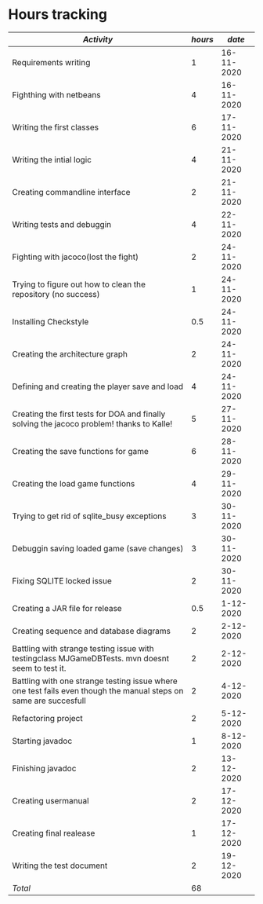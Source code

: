 # Hours tracking


*Activity* | *hours*| *date*
---------|------|-----------
Requirements writing| 1 |16-11-2020
Fighthing with netbeans | 4|16-11-2020
Writing the first classes| 6|17-11-2020
Writing the intial logic |4|21-11-2020
Creating commandline interface |2| 21-11-2020
Writing tests and debuggin|4|22-11-2020
Fighting with jacoco(lost the fight)|2|24-11-2020
Trying to figure out how to clean the repository (no success)|1|24-11-2020
Installing Checkstyle |0.5|24-11-2020
Creating the architecture graph|2|24-11-2020
Defining and creating the player save and load|4|24-11-2020
Creating the first tests for DOA and finally solving the jacoco problem! thanks to Kalle!|5|27-11-2020
Creating the save functions for game|6|28-11-2020
Creating the load game functions|4|29-11-2020
Trying to get rid of sqlite_busy exceptions|3|30-11-2020
Debuggin saving loaded game (save changes) |3|30-11-2020
Fixing SQLITE locked issue |2|30-11-2020
Creating a JAR file for release|0.5|1-12-2020
Creating sequence and database diagrams |2|2-12-2020
Battling with strange testing issue with testingclass MJGameDBTests. mvn doesnt seem to test it.|2|2-12-2020
Battling with one strange testing issue where one test fails even though the manual steps on same are succesfull|2|4-12-2020
Refactoring project|2|5-12-2020
Starting javadoc |1|8-12-2020
Finishing javadoc |2|13-12-2020
Creating usermanual |2|17-12-2020
Creating final realease|1|17-12-2020
Writing the test document|2|19-12-2020 
*Total*|68|
